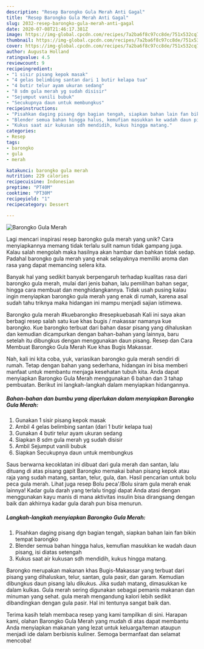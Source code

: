 ```yaml
---
description: "Resep Barongko Gula Merah Anti Gagal"
title: "Resep Barongko Gula Merah Anti Gagal"
slug: 2032-resep-barongko-gula-merah-anti-gagal
date: 2020-07-08T21:46:17.381Z
image: https://img-global.cpcdn.com/recipes/7a2ba6f8c97cc8de/751x532cq70/barongko-gula-merah-foto-resep-utama.jpg
thumbnail: https://img-global.cpcdn.com/recipes/7a2ba6f8c97cc8de/751x532cq70/barongko-gula-merah-foto-resep-utama.jpg
cover: https://img-global.cpcdn.com/recipes/7a2ba6f8c97cc8de/751x532cq70/barongko-gula-merah-foto-resep-utama.jpg
author: Augusta Holland
ratingvalue: 4.5
reviewcount: 9
recipeingredient:
- "1 sisir pisang kepok masak"
- "4 gelas belimbing santan dari 1 butir kelapa tua"
- "4 butir telur ayam ukuran sedang"
- "8 sdm gula merah yg sudah disisir"
- "Sejumput vanili bubuk"
- "Secukupnya daun untuk membungkus"
recipeinstructions:
- "Pisahkan daging pisang dgn bagian tengah, siapkan bahan lain fan bikin tempat barongko"
- "Blender semua bahan hingga halus, kemufian masukkan ke wadah daun pisang, isi diatas setengah"
- "Kukus saat air kukusan sdh mendidih, kukus hingga matang."
categories:
- Resep
tags:
- barongko
- gula
- merah

katakunci: barongko gula merah 
nutrition: 229 calories
recipecuisine: Indonesian
preptime: "PT40M"
cooktime: "PT30M"
recipeyield: "1"
recipecategory: Dessert

---
```



![Barongko Gula Merah](https://img-global.cpcdn.com/recipes/7a2ba6f8c97cc8de/751x532cq70/barongko-gula-merah-foto-resep-utama.jpg)

Lagi mencari inspirasi resep barongko gula merah yang unik? Cara menyiapkannya memang tidak terlalu sulit namun tidak gampang juga. Kalau salah mengolah maka hasilnya akan hambar dan bahkan tidak sedap. Padahal barongko gula merah yang enak selayaknya memiliki aroma dan rasa yang dapat memancing selera kita.

Banyak hal yang sedikit banyak berpengaruh terhadap kualitas rasa dari barongko gula merah, mulai dari jenis bahan, lalu pemilihan bahan segar, hingga cara membuat dan menghidangkannya. Tidak usah pusing kalau ingin menyiapkan barongko gula merah yang enak di rumah, karena asal sudah tahu triknya maka hidangan ini mampu menjadi sajian istimewa.

Barongko gula merah #kuebarongko #resepkuebasah Kali ini saya akan berbagi resep salah satu kue khas bugis / makassar namanya kue barongko. Kue barongko terbuat dari bahan dasar pisang yang dihaluskan dan kemudian dicampurkan dengan bahan-bahan yang lainnya, baru setelah itu dibungkus dengan menggunakan daun pisang. Resep dan Cara Membuat Barongko Gula Merah Kue khas Bugis Makassar.


Nah, kali ini kita coba, yuk, variasikan barongko gula merah sendiri di rumah. Tetap dengan bahan yang sederhana, hidangan ini bisa memberi manfaat untuk membantu menjaga kesehatan tubuh kita. Anda dapat menyiapkan Barongko Gula Merah menggunakan 6 bahan dan 3 tahap pembuatan. Berikut ini langkah-langkah dalam menyiapkan hidangannya.

<!--inarticleads1-->

##### Bahan-bahan dan bumbu yang diperlukan dalam menyiapkan Barongko Gula Merah:

1. Gunakan 1 sisir pisang kepok masak
1. Ambil 4 gelas belimbing santan (dari 1 butir kelapa tua)
1. Gunakan 4 butir telur ayam ukuran sedang
1. Siapkan 8 sdm gula merah yg sudah disisir
1. Ambil Sejumput vanili bubuk
1. Siapkan Secukupnya daun untuk membungkus


Saus berwarna kecoklatan ini dibuat dari gula merah dan santan, lalu dituang di atas pisang gapit Barongko memakai bahan pisang kepok atau raja yang sudah matang, santan, telur, gula, dan. Hasil pencarian untuk bolu peca gula merah. Lihat juga resep Bolu peca&#39;/Bolu siram gula merah enak lainnya! Kadar gula darah yang terlalu tinggi dapat Anda atasi dengan menggunakan kayu manis di mana aktivitas insulin bisa dirangsang dengan baik dan akhirnya kadar gula darah pun bisa menurun. 

<!--inarticleads2-->

##### Langkah-langkah menyiapkan Barongko Gula Merah:

1. Pisahkan daging pisang dgn bagian tengah, siapkan bahan lain fan bikin tempat barongko
1. Blender semua bahan hingga halus, kemufian masukkan ke wadah daun pisang, isi diatas setengah
1. Kukus saat air kukusan sdh mendidih, kukus hingga matang.


Barongko merupakan makanan khas Bugis-Makassar yang terbuat dari pisang yang dihaluskan, telur, santan, gula pasir, dan garam. Kemudian dibungkus daun pisang lalu dikukus. Jika sudah matang, dimasukkan ke dalam kulkas. Gula merah sering digunakan sebagai pemanis makanan dan minuman yang sehat. gula merah mengandung kalori lebih sedikit dibandingkan dengan gula pasir. Hal ini tentunya sangat baik dan. 

Terima kasih telah membaca resep yang kami tampilkan di sini. Harapan kami, olahan Barongko Gula Merah yang mudah di atas dapat membantu Anda menyiapkan makanan yang lezat untuk keluarga/teman ataupun menjadi ide dalam berbisnis kuliner. Semoga bermanfaat dan selamat mencoba!

